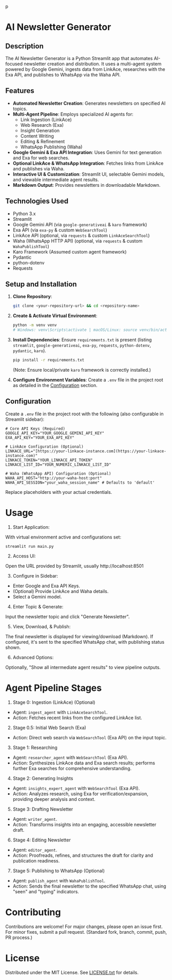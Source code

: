 
p
# AI Newsletter Generator

## Description

The AI Newsletter Generator is a Python Streamlit app that automates AI-focused newsletter creation and distribution. It uses a multi-agent system powered by Google Gemini, ingests data from LinkAce, researches with the Exa API, and publishes to WhatsApp via the Waha API.

## Features

  * **Automated Newsletter Creation**: Generates newsletters on specified AI topics.
  * **Multi-Agent Pipeline**: Employs specialized AI agents for:
      * Link Ingestion (LinkAce)
      * Web Research (Exa)
      * Insight Generation
      * Content Writing
      * Editing & Refinement
      * WhatsApp Publishing (Waha)
  * **Google Gemini & Exa API Integration**: Uses Gemini for text generation and Exa for web searches.
  * **Optional LinkAce & WhatsApp Integration**: Fetches links from LinkAce and publishes via Waha.
  * **Interactive UI & Customization**: Streamlit UI, selectable Gemini models, and viewable intermediate agent results.
  * **Markdown Output**: Provides newsletters in downloadable Markdown.

## Technologies Used

  * Python 3.x
  * Streamlit
  * Google Gemini API (via `google-generativeai` & `karo` framework)
  * Exa API (via `exa-py` & custom `WebSearchTool`)
  * LinkAce API (optional, via `requests` & custom `LinkAceSearchTool`)
  * Waha (WhatsApp HTTP API) (optional, via `requests` & custom `WahaPublishTool`)
  * Karo Framework (Assumed custom agent framework)
  * Pydantic
  * python-dotenv
  * Requests

## Setup and Installation

1.  **Clone Repository**:

    ```bash
    git clone <your-repository-url> && cd <repository-name>
    ```

2.  **Create & Activate Virtual Environment**:

    ```bash
    python -m venv venv
    # Windows: venv\Scripts\activate | macOS/Linux: source venv/bin/activate
    ```

3.  **Install Dependencies**:
    Ensure `requirements.txt` is present (listing `streamlit`, `google-generativeai`, `exa-py`, `requests`, `python-dotenv`, `pydantic`, `karo`).

    ```bash
    pip install -r requirements.txt
    ```

    (Note: Ensure local/private `karo` framework is correctly installed.)

4.  **Configure Environment Variables**:
    Create a `.env` file in the project root as detailed in the [Configuration](#configuration) section.

## Configuration

Create a `.env` file in the project root with the following (also configurable in Streamlit sidebar):

```env
# Core API Keys (Required)
GOOGLE_API_KEY="YOUR_GOOGLE_GEMINI_API_KEY"
EXA_API_KEY="YOUR_EXA_API_KEY"

# LinkAce Configuration (Optional)
LINKACE_URL="[https://your-linkace-instance.com](https://your-linkace-instance.com)"
LINKACE_TOKEN="YOUR_LINKACE_API_TOKEN"
LINKACE_LIST_ID="YOUR_NUMERIC_LINKACE_LIST_ID"

# Waha (WhatsApp API) Configuration (Optional)
WAHA_API_HOST="http://your-waha-host:port"
WAHA_API_SESSION="your_waha_session_name" # Defaults to 'default'
```

Replace placeholders with your actual credentials.

# Usage

1. Start Application:

With virtual environment active and configurations set:

```env
streamlit run main.py
```

2. Access UI:

Open the URL provided by Streamlit, usually http://localhost:8501

3. Configure in Sidebar:

* Enter Google and Exa API Keys.
* (Optional) Provide LinkAce and Waha details.
* Select a Gemini model.

4. Enter Topic & Generate:

Input the newsletter topic and click "Generate Newsletter".

5. View, Download, & Publish:

The final newsletter is displayed for viewing/download (Markdown). If configured, it's sent to the specified WhatsApp chat, with publishing status shown.

6. Advanced Options:

Optionally, "Show all intermediate agent results" to view pipeline outputs.

# Agent Pipeline Stages

1. Stage 0: Ingestion (LinkAce) (Optional)

* Agent: `ingest_agent` with `LinkAceSearchTool`.
* Action: Fetches recent links from the configured LinkAce list.

2. Stage 0.5: Initial Web Search (Exa)

* Action: Direct web search via `WebSearchTool` (Exa API) on the input topic.

3. Stage 1: Researching

* Agent: `researcher_agent` with `WebSearchTool` (Exa API).
* Action: Synthesizes LinkAce data and Exa search results; performs further Exa searches for comprehensive understanding.

4. Stage 2: Generating Insights

* Agent: `insights_expert_agent` with `WebSearchTool` (Exa API).
* Action: Analyzes research, using Exa for verification/expansion, providing deeper analysis and context.

5. Stage 3: Drafting Newsletter

* Agent: `writer_agent`.
* Action: Transforms insights into an engaging, accessible newsletter draft.

6. Stage 4: Editing Newsletter

* Agent: `editor_agent`.
* Action: Proofreads, refines, and structures the draft for clarity and publication readiness.

7. Stage 5: Publishing to WhatsApp (Optional)

* Agent: `publish_agent` with `WahaPublishTool`.
* Action: Sends the final newsletter to the specified WhatsApp chat, using "seen" and "typing" indicators.

# Contributing

Contributions are welcome! For major changes, please open an issue first. For minor fixes, submit a pull request.
(Standard fork, branch, commit, push, PR process.)

# License

Distributed under the MIT License. See [LICENSE.txt](LICENSE.txt) for details.
